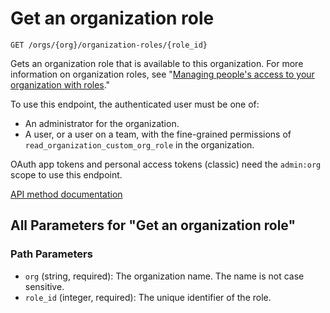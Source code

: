 # Get an organization role

`GET /orgs/{org}/organization-roles/{role_id}`

Gets an organization role that is available to this organization. For more information on organization roles, see "[Managing people's access to your organization with roles](https://docs.github.com/organizations/managing-peoples-access-to-your-organization-with-roles/about-custom-organization-roles)."

To use this endpoint, the authenticated user must be one of:

- An administrator for the organization.
- A user, or a user on a team, with the fine-grained permissions of `read_organization_custom_org_role` in the organization.

OAuth app tokens and personal access tokens (classic) need the `admin:org` scope to use this endpoint.

[API method documentation](https://docs.github.com/rest/orgs/organization-roles#get-an-organization-role)

## All Parameters for "Get an organization role"

### Path Parameters

- `org` (string, required): The organization name. The name is not case sensitive.
- `role_id` (integer, required): The unique identifier of the role.